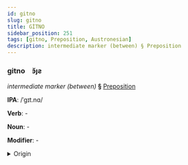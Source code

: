 ```yaml
---
id: gitno
slug: gitno
title: GİTNO
sidebar_position: 251
tags: [gitno, Preposition, Austronesian]
description: intermediate marker (between) § Preposition
---
```


### gitno&emsp;<span kind="abugida">ꜿ̆ȷƨ</span>

*intermediate marker (between)* **§** [Preposition](../../tags/Preposition)

**IPA**: /ˈgɪt.nɑ/

**Verb**: -

**Noun**: -

**Modifier**: -

<details>
    <summary>Origin</summary>
    Tagalog gitna [ɡɪtˈnaʔ]<br/>
    <em>Austronesian Language Family</em>
</details>